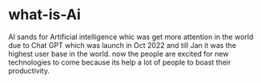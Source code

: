 # what-is-Ai
AI sands for Artificial intelligence whic was get more attention in the world due to Chat GPT which was launch in Oct 2022 and till Jan it was the highest user base in the world. now the people are excited for new technologies to come because its help a lot of people to boast their productivity.
